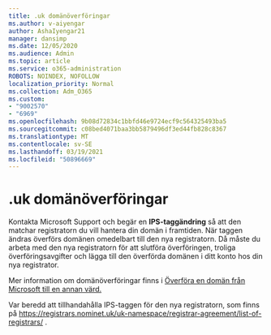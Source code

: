 ```yaml
---
title: .uk domänöverföringar
ms.author: v-aiyengar
author: AshaIyengar21
manager: dansimp
ms.date: 12/05/2020
ms.audience: Admin
ms.topic: article
ms.service: o365-administration
ROBOTS: NOINDEX, NOFOLLOW
localization_priority: Normal
ms.collection: Adm_O365
ms.custom:
- "9002570"
- "6969"
ms.openlocfilehash: 9b08d72834c1bbfd46e9724ecf9c564325493ba5
ms.sourcegitcommit: c08bed4071baa3bb5879496df3ed44fb828c8367
ms.translationtype: MT
ms.contentlocale: sv-SE
ms.lasthandoff: 03/19/2021
ms.locfileid: "50896669"
---
```

# <a name="uk-domain-transfers"></a>.uk domänöverföringar

Kontakta Microsoft Support och begär en **IPS-taggändring** så att den matchar registratorn du vill hantera din domän i framtiden. När taggen ändras överförs domänen omedelbart till den nya registratorn. Då måste du arbeta med den nya registratorn för att slutföra överföringen, troliga överföringsavgifter och lägga till den överförda domänen i ditt konto hos din nya registrator.

Mer information om domänöverföringar finns i [Överföra en domän från Microsoft till en annan värd.](https://docs.microsoft.com/microsoft-365/admin/get-help-with-domains/transfer-a-domain-from-microsoft-to-another-host?view=o365-worldwide)

Var beredd att tillhandahålla IPS-taggen för den nya registratorn, som finns på https://registrars.nominet.uk/uk-namespace/registrar-agreement/list-of-registrars/ .

